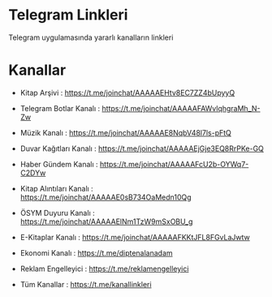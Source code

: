 # Telegram Linkleri
Telegram uygulamasında yararlı kanalların linkleri

# Kanallar

* Kitap Arşivi : https://t.me/joinchat/AAAAAEHtv8EC7ZZ4bUpyyQ
* Telegram Botlar Kanalı : https://t.me/joinchat/AAAAAFAWvlqhgraMh_N-Zw
* Müzik Kanalı : https://t.me/joinchat/AAAAAE8NqbV48l7ls-pFtQ
* Duvar Kağıtları Kanalı : https://t.me/joinchat/AAAAAEjGje3EQ8RrPKe-GQ
* Haber Gündem Kanalı : https://t.me/joinchat/AAAAAFcU2b-OYWq7-C2DYw
* Kitap Alıntıları Kanalı : https://t.me/joinchat/AAAAAE0sB734OaMedn10Qg
* ÖSYM Duyuru Kanalı : https://t.me/joinchat/AAAAAElNm1TzW9mSxOBU_g
* E-Kitaplar Kanalı : https://t.me/joinchat/AAAAAFKKtJFL8FGvLaJwtw
* Ekonomi Kanalı : https://t.me/diptenalanadam
* Reklam Engelleyici : https://t.me/reklamengelleyici

* Tüm Kanallar : https://t.me/kanallinkleri


